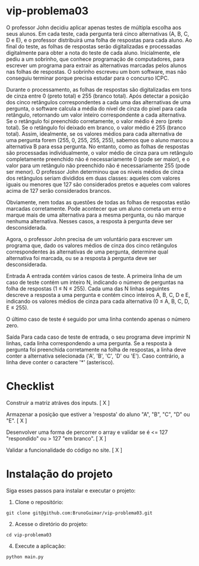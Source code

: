 # vip-problema03

O professor John decidiu aplicar apenas testes de múltipla escolha aos seus alunos. Em cada teste, cada pergunta terá cinco alternativas (A, B, C, D e E), e o professor distribuirá uma folha de respostas para cada aluno. Ao final do teste, as folhas de respostas serão digitalizadas e processadas digitalmente para obter a nota do teste de cada aluno. Inicialmente, ele pediu a um sobrinho, que conhece programação de computadores, para escrever um programa para extrair as alternativas marcadas pelos alunos nas folhas de respostas. O sobrinho escreveu um bom software, mas não conseguiu terminar porque precisa estudar para o concurso ICPC.

Durante o processamento, as folhas de respostas são digitalizadas em tons de cinza entre 0 (preto total) e 255 (branco total). Após detectar a posição dos cinco retângulos correspondentes a cada uma das alternativas de uma pergunta, o software calcula a média do nível de cinza do pixel para cada retângulo, retornando um valor inteiro correspondente a cada alternativa. Se o retângulo foi preenchido corretamente, o valor médio é zero (preto total). Se o retângulo foi deixado em branco, o valor médio é 255 (branco total). Assim, idealmente, se os valores médios para cada alternativa de uma pergunta forem (255, 0, 255, 255, 255), sabemos que o aluno marcou a alternativa B para essa pergunta. No entanto, como as folhas de respostas são processadas individualmente, o valor médio de cinza para um retângulo completamente preenchido não é necessariamente 0 (pode ser maior), e o valor para um retângulo não preenchido não é necessariamente 255 (pode ser menor). O professor John determinou que os níveis médios de cinza dos retângulos seriam divididos em duas classes: aqueles com valores iguais ou menores que 127 são considerados pretos e aqueles com valores acima de 127 serão considerados brancos.

Obviamente, nem todas as questões de todas as folhas de respostas estão marcadas corretamente. Pode acontecer que um aluno cometa um erro e marque mais de uma alternativa para a mesma pergunta, ou não marque nenhuma alternativa. Nesses casos, a resposta à pergunta deve ser desconsiderada.

Agora, o professor John precisa de um voluntário para escrever um programa que, dado os valores médios de cinza dos cinco retângulos correspondentes às alternativas de uma pergunta, determine qual alternativa foi marcada, ou se a resposta à pergunta deve ser desconsiderada.

Entrada
A entrada contém vários casos de teste. A primeira linha de um caso de teste contém um inteiro N, indicando o número de perguntas na folha de respostas (1 ≤ N ≤ 255). Cada uma das N linhas seguintes descreve a resposta a uma pergunta e contém cinco inteiros A, B, C, D e E, indicando os valores médios de cinza para cada alternativa (0 ≤ A, B, C, D, E ≤ 255).

O último caso de teste é seguido por uma linha contendo apenas o número zero.

Saída
Para cada caso de teste de entrada, o seu programa deve imprimir N linhas, cada linha correspondendo a uma pergunta. Se a resposta à pergunta foi preenchida corretamente na folha de respostas, a linha deve conter a alternativa selecionada ('A', 'B', 'C', 'D' ou 'E'). Caso contrário, a linha deve conter o caractere '*' (asterisco).

# Checklist

Construir a matriz atráves dos inputs. [ X ]

Armazenar a posição que estiver a 'resposta' do aluno "A", "B", "C", "D" ou "E". [ X ]

Desenvolver uma forma de percorrer o array e validar se é <= 127 "respondido" ou > 127 "em branco". [ X ]

Validar a funcionalidade do código no site. [ X ]

# Instalação do projeto

Siga esses passos para instalar e executar o projeto:

1. Clone o repositório:
```
git clone git@github.com:BrunoGuimar/vip-problema03.git
```
2. Acesse o diretório do projeto:
```
cd vip-problema03
```
4. Execute a aplicação:

```
python main.py
```
